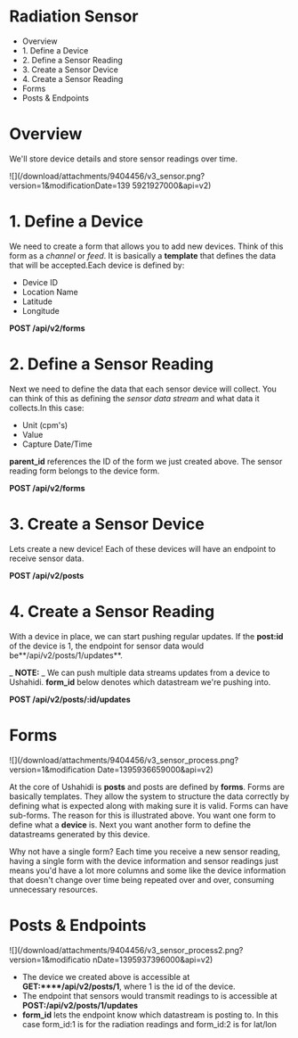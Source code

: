 # Radiation Sensor



  * Overview
  * 1\. Define a Device
  * 2\. Define a Sensor Reading
  * 3\. Create a Sensor Device
  * 4\. Create a Sensor Reading
  * Forms
  * Posts & Endpoints

# Overview

We'll store device details and store sensor readings over time.

![](/download/attachments/9404456/v3_sensor.png?version=1&modificationDate=139
5921927000&api=v2)

# 1\. Define a Device

We need to create a form that allows you to add new devices. Think of this
form as a _channel_ or _feed_. It is basically a **template** that defines the
data that will be accepted.Each device is defined by:

  * Device ID
  * Location Name
  * Latitude
  * Longitude

**POST /api/v2/forms**

# 2\. Define a Sensor Reading

Next we need to define the data that each sensor device will collect. You can
think of this as defining the _sensor data stream_ and what data it
collects.In this case:

  * Unit (cpm's)
  * Value
  * Capture Date/Time

**parent_id** references the ID of the form we just created above. The sensor reading form belongs to the device form.

**POST /api/v2/forms**

# 3\. Create a Sensor Device

Lets create a new device! Each of these devices will have an endpoint to
receive sensor data.

**POST /api/v2/posts**

# 4\. Create a Sensor Reading

With a device in place, we can start pushing regular updates. If the
**post:id** of the device is 1, the endpoint for sensor data would
be**/api/v2/posts/1/updates**.

_ **NOTE:** _ We can push multiple data streams updates from a device to
Ushahidi. **form_id** below denotes which datastream we're pushing into.

**POST /api/v2/posts/:id/updates**

# Forms

![](/download/attachments/9404456/v3_sensor_process.png?version=1&modification
Date=1395936659000&api=v2)

At the core of Ushahidi is **posts** and posts are defined by **forms**. Forms
are basically templates. They allow the system to structure the data correctly
by defining what is expected along with making sure it is valid. Forms can
have sub-forms. The reason for this is illustrated above. You want one form to
define what a **device** is. Next you want another form to define the
datastreams generated by this device.

Why not have a single form? Each time you receive a new sensor reading, having
a single form with the device information and sensor readings just means you'd
have a lot more columns and some like the device information that doesn't
change over time being repeated over and over, consuming unnecessary
resources.

# Posts & Endpoints

![](/download/attachments/9404456/v3_sensor_process2.png?version=1&modificatio
nDate=1395937396000&api=v2)

  * The device we created above is accessible at **GET:****/api/v2/posts/1**, where 1 is the id of the device.
  * The endpoint that sensors would transmit readings to is accessible at **POST:/api/v2/posts/1/updates**
  * **form_id** lets the endpoint know which datastream is posting to. In this case form_id:1 is for the radiation readings and form_id:2 is for lat/lon

